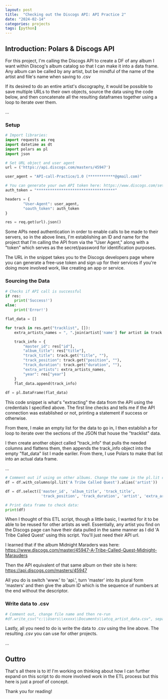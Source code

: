 ```yaml
---
layout: post
title:  "Checking out the Discogs API: API Practice 2" 
date: "2024-02-14"
categories: projects
tags: [python]
---
```


## Introduction: Polars & Discogs API 

For this project, I'm calling the Discogs API to create a DF of any album I want within Discog's album catalog so that I can make it into a data frame. Any album can be called by any artist, but be mindful of the name of the artist and file's name when saving to .csv 

If its desired to do an entire artist's discography, it would be possible to save multiple URLs to their own objects, source the data using the code below, and then concatenate all the resulting dataframes together using a loop to iterate over them. 

...

### Setup 

```python
# Import libraries: 
import requests as req
import datetime as dt
import polars as pl
import json

# Set URL object and user agent
url = ('https://api.discogs.com/masters/45947')

user_agent = "API-call-Practice/1.0 (************@gmail.com)"

# You can generate your own API token here: https://www.discogs.com/settings/developers
auth_token = "***********************************"

headers = {
        "User-Agent": user_agent,
        "oauth_token": auth_token
}

res = req.get(url).json()
```
Some APIs need authentication in order to enable calls to be made to their servers, so in the above lines, I'm establishing an ID and name for the project that I'm calling the API from via the "User Agent," along with a "token" which serves as the secret/password for identification purposes. 

The URL in the snippet takes you to the Discogs developers page where you can generate a free-use token and sign up for their services if you're doing more involved work, like creating an app or service.  

### Sourcing the Data 

```python
# Checks if API call is successful
if res:
    print('Success!')
else:
    print('Error!')

flat_data = []

for track in res.get("tracklist", []):
    extra_artists_names = ", ".join(artist['name'] for artist in track.get("extraartists", []))

    track_info = {
        "master_id": res["id"],
        "album_title": res["title"],
        "track_title": track.get("title", ""),
        "track_position": track.get("position", ""),
        "track_duration": track.get("duration", ""),
        "extra_artists": extra_artists_names,
        "year": res["year"]
    }
    flat_data.append(track_info)
        
df = pl.DataFrame(flat_data)       
```

This code snippet is what's "extracting" the data from the API using the credentials I specified above. The first line checks and tells me if the API connection was established or not, printing a statement if success or otherwise. 

From there, I make an empty list for the data to go in, I then establish a for loop to iterate over the sections of the JSON that house the "tracklist" data. 

I then create another object called "track_info" that pulls the needed columns and flattens them, then appends the track_info object into the empty "flat_data" list I made eariler. From there, I use Polars to make that list into an actual data frame. 

...

```python
# Comment out if using on other albums. Change the name in the pl.lit call to the correct artist 
df = df.with_columns(pl.lit('A Tribe Called Quest').alias('artist'))

df = df.select(['master_id', 'album_title', 'track_title', 
                'track_position', 'track_duration', 'artist', 'extra_artists', 'year'])

# Print data frame to check data: 
print(df)
```
When I thought of this ETL script, though a little basic, I wanted for it to be able to be reused for other artists as well. Essentially, any artist you find on the Discogs page can have their data pulled in the same manner as I did 'A Tribe Called Quest' using this script. You'll just need their API url. 

I learned that if the album Midnight Maraders was here: https://www.discogs.com/master/45947-A-Tribe-Called-Quest-Midnight-Marauders

Then the API equivalent of that same album on their site is here: https://api.discogs.com/masters/45947

All you do is switch 'www.' to 'api.', turn 'master' into its plural form 'masters' and then give the album ID which is the sequence of numbers at the end without the descriptor. 

### Write data to .csv 

```python
# Comment out, change file name and then re-run 
#df.write_csv("c:\\Users\\xxxxx\\Documents\\atcq_artist_data.csv", separator= ',')
```

Lastly, all you need to do is write the data to .csv using the line above. The resulting .csv you can use for other projects. 

...

## Outtro

That's all there is to it! I'm working on thinking about how I can further expand on this script to do more involved work in the ETL process but this here is just a proof of concept. 

Thank you for reading!

